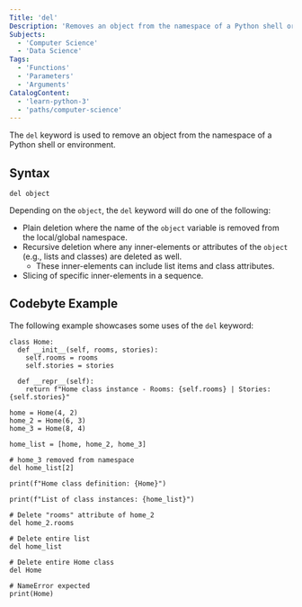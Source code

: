 ```yaml
---
Title: 'del'
Description: 'Removes an object from the namespace of a Python shell or environment.'
Subjects:
  - 'Computer Science'
  - 'Data Science'
Tags:
  - 'Functions'
  - 'Parameters'
  - 'Arguments'
CatalogContent:
  - 'learn-python-3'
  - 'paths/computer-science'
---
```


The `del` keyword is used to remove an object from the namespace of a Python shell or environment.

## Syntax

```pseudo
del object
```

Depending on the `object`, the `del` keyword will do one of the following:

- Plain deletion where the name of the `object` variable is removed from the local/global namespace.
- Recursive deletion where any inner-elements or attributes of the `object` (e.g., lists and classes) are deleted as well.
  - These inner-elements can include list items and class attributes.
- Slicing of specific inner-elements in a sequence.

## Codebyte Example

The following example showcases some uses of the `del` keyword:

```codebyte/py
class Home:
  def __init__(self, rooms, stories):
    self.rooms = rooms
    self.stories = stories

  def __repr__(self):
    return f"Home class instance - Rooms: {self.rooms} | Stories: {self.stories}"

home = Home(4, 2)
home_2 = Home(6, 3)
home_3 = Home(8, 4)

home_list = [home, home_2, home_3]

# home_3 removed from namespace
del home_list[2]

print(f"Home class definition: {Home}")

print(f"List of class instances: {home_list}")

# Delete "rooms" attribute of home_2
del home_2.rooms

# Delete entire list
del home_list

# Delete entire Home class
del Home

# NameError expected
print(Home)
```
